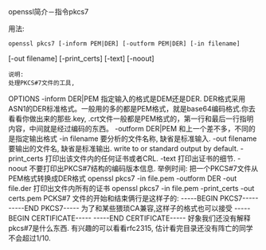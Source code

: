 openssl简介－指令pkcs7

  用法: 
  
    openssl pkcs7 [-inform PEM|DER] [-outform PEM|DER] [-in filename] 

[-out filename] [-print_certs] [-text] [-noout] 


    说明: 
    处理PKCS#7文件的工具, 

OPTIONS 
    -inform DER|PEM 
    指定输入的格式是DEM还是DER. DER格式采用ASN1的DER标准格式。一般用的多的都是PEM格式，就是base64编码格式.你去看看你做出来的那些.key, .crt文件一般都是PEM格式的，第一行和最后一行指明内容，中间就是经过编码的东西。 
    -outform DER|PEM 
    和上一个差不多，不同的是指定输出格式 
    -in filename 
    要分析的文件名称, 缺省是标准输入. 
    -out filename 
    要输出的文件名, 缺省是标准输出. 
    write to or standard output by default. 
    -print_certs 
    打印出该文件内的任何证书或者CRL. 
    -text 
    打印出证书的细节. 
    -noout 
    不要打印出PKCS#7结构的编码版本信息. 
    举例时间: 
    把一个PKCS#7文件从PEM格式转换成DER格式 
    openssl pkcs7 -in file.pem -outform DER -out file.der 
    打印出文件内所有的证书 
    openssl pkcs7 -in file.pem -print_certs -out certs.pem 
    PCKS#7 文件的开始和结束俩行是这样子的: 
    -----BEGIN PKCS7----- 
    -----END PKCS7----- 
    为了和某些猥琐CA兼容,这样子的格式也可以接受 
    -----BEGIN CERTIFICATE----- 
    -----END CERTIFICATE----- 
    好象我们还没有解释pkcs#7是什么东西. 有兴趣的可以看看rfc2315, 估计看完目录还没有阵亡的同学不会超过1/10.

 

 